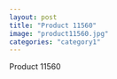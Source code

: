 ```yaml
---
layout: post
title: "Product 11560"
image: "product11560.jpg"
categories: "category1"
---
```

Product 11560
